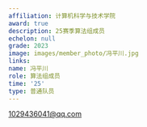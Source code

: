 ```yaml
---
affiliation: 计算机科学与技术学院
award: true
description: 25赛季算法组成员
echelon: null
grade: 2023
image: images/member_photo/冯平川.jpg
links:
name: 冯平川
role: 算法组成员
time: '25'
type: 普通队员
---
```


1029436041@qq.com


